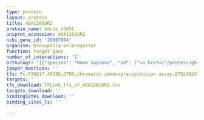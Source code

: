 ```yaml
---
type: protein
layout: protein
title: A0A126GUR2
protein_name: mdcds_43655
uniprot_accession: A0A126GUR2
ncbi_gene_id: '26067064'
organism: Drosophila melanogaster
function: target gene
number_of_interactions: '1'
orthologs: '[{"species": "Homo sapiens", "id": ["<a href=\"/protein/q5ssg8\">Q5SSG8</a>"]}, {"species": "Danio rerio", "id": ["<a href=\"/protein/a0a1d5nsk2\">A0A1D5NSK2</a>"]}, {"species": "Caenorhabditis elegans", "id": ["Q21027"]}, {"species": "Saccharomyces cerevisiae", "id": ["<a href=\"/protein/q12459\">Q12459</a>", "<a href=\"/protein/p32323\">P32323</a>"]}]'
jaspar_matrices: ''
tfs: Pc,P26017,40358,GTRD,chromatin immunoprecipitation assay,27924024%5Buid%5D,No
targets: ''
tfs_download: TFLink_tfs_of_A0A126GUR2.tsv
targets_download: ''
bindingSites_download: ''
binding_sites_ls: ''

---
```


